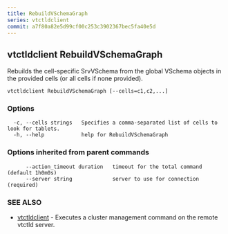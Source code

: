 ```yaml
---
title: RebuildVSchemaGraph
series: vtctldclient
commit: a7f80a82e5d99cf00c253c3902367bec5fa40e5d
---
```

## vtctldclient RebuildVSchemaGraph

Rebuilds the cell-specific SrvVSchema from the global VSchema objects in the provided cells (or all cells if none provided).

```
vtctldclient RebuildVSchemaGraph [--cells=c1,c2,...]
```

### Options

```
  -c, --cells strings   Specifies a comma-separated list of cells to look for tablets.
  -h, --help            help for RebuildVSchemaGraph
```

### Options inherited from parent commands

```
      --action_timeout duration   timeout for the total command (default 1h0m0s)
      --server string             server to use for connection (required)
```

### SEE ALSO

* [vtctldclient](../)	 - Executes a cluster management command on the remote vtctld server.

